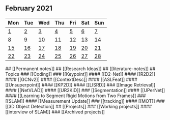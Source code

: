 ###
<div class="logseq-tools-calendar"><h2>February 2021</h2>
<table><thead><tr><th>Mon</th><th>Tue</th><th>Wed</th><th>Thu</th><th>Fri</th><th>Sat</th><th>Sun</th></tr></thead><tbody><tr><td><a data-ref="Feb 1st, 2021" href="#/page/Feb 1st, 2021" class="page-ref">1</a></td><td><a data-ref="Feb 2nd, 2021" href="#/page/Feb 2nd, 2021" class="page-ref">2</a></td><td><a data-ref="Feb 3rd, 2021" href="#/page/Feb 3rd, 2021" class="page-ref">3</a></td><td><a data-ref="Feb 4th, 2021" href="#/page/Feb 4th, 2021" class="page-ref">4</a></td><td><a data-ref="Feb 5th, 2021" href="#/page/Feb 5th, 2021" class="page-ref">5</a></td><td><a data-ref="Feb 6th, 2021" href="#/page/Feb 6th, 2021" class="page-ref">6</a></td><td><a data-ref="Feb 7th, 2021" href="#/page/Feb 7th, 2021" class="page-ref">7</a></td></tr><tr><td><a data-ref="Feb 8th, 2021" href="#/page/Feb 8th, 2021" class="page-ref">8</a></td><td><a data-ref="Feb 9th, 2021" href="#/page/Feb 9th, 2021" class="page-ref">9</a></td><td><a data-ref="Feb 10th, 2021" href="#/page/Feb 10th, 2021" class="page-ref">10</a></td><td><a data-ref="Feb 11th, 2021" href="#/page/Feb 11th, 2021" class="page-ref">11</a></td><td><a data-ref="Feb 12th, 2021" href="#/page/Feb 12th, 2021" class="page-ref">12</a></td><td><a data-ref="Feb 13th, 2021" href="#/page/Feb 13th, 2021" class="page-ref">13</a></td><td><a data-ref="Feb 14th, 2021" href="#/page/Feb 14th, 2021" class="page-ref">14</a></td></tr><tr><td><a data-ref="Feb 15th, 2021" href="#/page/Feb 15th, 2021" class="page-ref">15</a></td><td><a data-ref="Feb 16th, 2021" href="#/page/Feb 16th, 2021" class="page-ref">16</a></td><td><a data-ref="Feb 17th, 2021" href="#/page/Feb 17th, 2021" class="page-ref">17</a></td><td><a data-ref="Feb 18th, 2021" href="#/page/Feb 18th, 2021" class="page-ref">18</a></td><td><a data-ref="Feb 19th, 2021" href="#/page/Feb 19th, 2021" class="page-ref">19</a></td><td><a data-ref="Feb 20th, 2021" href="#/page/Feb 20th, 2021" class="page-ref">20</a></td><td><a data-ref="Feb 21st, 2021" href="#/page/Feb 21st, 2021" class="page-ref">21</a></td></tr><tr><td><a data-ref="Feb 22nd, 2021" href="#/page/Feb 22nd, 2021" class="page-ref">22</a></td><td><a data-ref="Feb 23rd, 2021" href="#/page/Feb 23rd, 2021" class="page-ref">23</a></td><td><a data-ref="Feb 24th, 2021" href="#/page/Feb 24th, 2021" class="page-ref">24</a></td><td><a data-ref="Feb 25th, 2021" href="#/page/Feb 25th, 2021" class="page-ref">25</a></td><td><a data-ref="Feb 26th, 2021" href="#/page/Feb 26th, 2021" class="page-ref">26</a></td><td><a data-ref="Feb 27th, 2021" href="#/page/Feb 27th, 2021" class="page-ref">27</a></td><td><a data-ref="Feb 28th, 2021" href="#/page/Feb 28th, 2021" class="page-ref">28</a></td></tr></tbody></table></div>
## [[Permanent notes]]
## [[Research Ideas]]
## [[literature-notes]]
## Topics
### [[Coding]]
### [[Keypoint]]
#### [[D2-Net]]
#### [[R2D2]]
#### [[GCNv2]]
#### [[ContextDesc]]
#### [[ASLFeat]]
#### [[Unsuperpoint]]
#### [[KP2D]]
#### [[LISRD]]
### [[Image Retrieval]]
#### [[NetVLAD]]
#### [[UR2KiD]]
### [[Segmentation]]
#### [[UPerNet]]
#### [[Learning to Segment Rigid Motions from Two Frames]]
### [[SLAM]]
#### [[Measurement Update]]
### [[tracking]]
#### [[MOT]]
### [[3D Object Detection]]
## [[Projects]]
### [[Working projects]]
#### [[interview of SLAM]]
### [[Archived projects]]